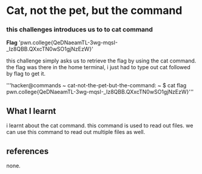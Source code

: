 # Cat, not the pet, but the command

### this challenges introduces us to to cat command

**Flag** 'pwn.college{QeDNaeamTL-3wg-mqsI-_Iz8QBB.QXxcTN0wSO1gjNzEzW}'

this challenge simply asks us to retrieve the flag by using the cat command. the flag was there in the home terminal, i just had to type out cat followed by flag to get it.

'''hacker@commands ~ cat-not-the-pet-but-the-command: ~ $ cat flag
pwn.college{QeDNaeamTL-3wg-mqsI-_Iz8QBB.QXxcTN0wSO1gjNzEzW}'''

## What I learnt
i learnt about the cat command. this command is used to read out files. we can use this command to read out multiple files as well.

## references
none.
